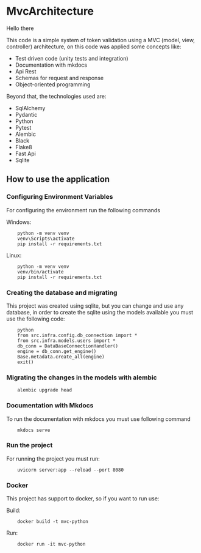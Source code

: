 # MvcArchitecture

Hello there

This code is a simple system of token validation using a MVC (model, view, controller) architecture, on this code was applied some concepts like:

<ul>
    <li>Test driven code (unity tests and integration)</li>
    <li>Documentation with mkdocs</li>
    <li>Api Rest</li>
    <li>Schemas for request and response</li>
    <li>Object-oriented programming</li>
</ul>

Beyond that, the technologies used are:

<ul>
    <li>SqlAlchemy</li>
    <li>Pydantic</li>
    <li>Python</li>
    <li>Pytest</li>
    <li>Alembic</li>
    <li>Black</li>
    <li>Flake8</li>
    <li>Fast Api</li>
    <li>Sqlite</li>
</ul>

## How to use the application

### Configuring Environment Variables

For configuring the environment run the following commands

Windows:

```
    python -m venv venv
    venv\Scripts\activate
    pip install -r requirements.txt
```

Linux:

```
    python -m venv venv
    venv/bin/activate
    pip install -r requirements.txt
```

### Creating the database and migrating

This project was created using sqlite, but you can change and use any database, in order to create the sqlite using the models available you must use the following code:

```
    python
    from src.infra.config.db_connection import *
    from src.infra.models.users import *
    db_conn = DataBaseConnectionHandler()
    engine = db_conn.get_engine()
    Base.metadata.create_all(engine)
    exit()
```

### Migrating the changes in the models with alembic

```
    alembic upgrade head
```

### Documentation with Mkdocs

To run the documentation with mkdocs you must use following command

```
    mkdocs serve
```

### Run the project

For running the project you must run:

```
    uvicorn server:app --reload --port 8080
```

### Docker

This project has support to docker, so if you want to run use:

Build:

```
    docker build -t mvc-python
```

Run:

```
    docker run -it mvc-python
```
